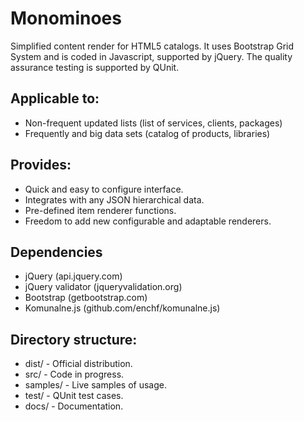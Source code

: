 # Monominoes

Simplified content render for HTML5 catalogs.
It uses Bootstrap Grid System and is coded in Javascript, supported by jQuery. 
The quality assurance testing is supported by QUnit.

## Applicable to:

* Non-frequent updated lists (list of services, clients, packages) 
* Frequently and big data sets (catalog of products, libraries)

## Provides:

* Quick and easy to configure interface.
* Integrates with any JSON hierarchical data.
* Pre-defined item renderer functions.
* Freedom to add new configurable and adaptable renderers.

## Dependencies

* jQuery (api.jquery.com)
* jQuery validator (jqueryvalidation.org)
* Bootstrap (getbootstrap.com)
* Komunalne.js (github.com/enchf/komunalne.js)

## Directory structure:

* dist/ - Official distribution.
* src/ - Code in progress.
* samples/ - Live samples of usage.
* test/ - QUnit test cases.
* docs/ - Documentation.
